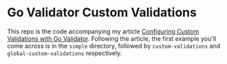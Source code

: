 # Go Validator Custom Validations

This repo is the code accompanying my article [Configuring Custom Validations with Go Validator](url-tbd). Following the article, the first example you'll come across is in the `simple` directory, followed by `custom-validations` and `global-custom-validations` respectively.